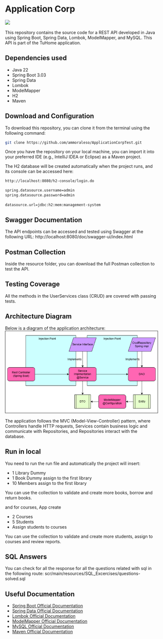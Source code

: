 # Application Corp
<div align="center">
<p align="left">
   <img src="https://img.shields.io/badge/STATUS-IN%20DEVELOPMENT-green">
</p>
</div>

This repository contains the source code for a REST API developed in Java using Spring Boot, Spring Data, Lombok, ModelMapper, and MySQL. This API is part of the TuHome application.

## Dependencies used
- Java 22
- Spring Boot 3.03
- Spring Data
- Lombok
- ModelMapper
- H2
- Maven

## Download and Configuration
To download this repository, you can clone it from the terminal using the following command:
```bash
git clone https://github.com/ammoraleso/ApplicationCorpTest.git
```
Once you have the repository on your local machine, you can import it into your preferred IDE (e.g., IntelliJ IDEA or Eclipse) as a Maven project.

The H2 database will be created automatically when the project runs, and its console can be accessed here:
```bash
http://localhost:8080/h2-console/login.do
```

```properties
spring.datasource.username=admin
spring.datasource.password=admin

datasource.url=jdbc:h2:mem:management-system
```

## Swagger Documentation

The API endpoints can be accessed and tested using Swagger at the following URL:
http://localhost:8080/doc/swagger-ui/index.html

## Postman Collection
Inside the resource folder, you can download the full Postman collection to test the API.

## Testing Coverage
All the methods in the UserServices class (CRUD) are covered with passing tests.

## Architecture Diagram
Below is a diagram of the application architecture:
![Architecture](src/main/resources/Arquitectura/Arquitectura.png)

The application follows the MVC (Model-View-Controller) pattern, where Controllers handle HTTP requests, Services contain business logic and communicate with Repositories, and Repositories interact with the database.


## Run in local
You need to run the run file and automatically the project will insert:
 - 1 Library Dummy
 - 1 Book Dummy assign to the first library
 - 10 Members assign to the first library

You can use the collection to validate and create more books, borrow and return books.

and for courses, App create
 - 2 Courses 
 - 5 Students
 - Assign students to courses

You can use the collection to validate and create more students, assign to courses and review reports.

## SQL Answers

You can check for all the response for all the questions related with sql in the following route: scr/main/resources/SQL_Excercises/questions-solved.sql
## Useful Documentation

- [Spring Boot Official Documentation](https://docs.spring.io/spring-boot/docs/current/reference/htmlsingle/)
- [Spring Data Official Documentation](https://docs.spring.io/spring-data/jpa/docs/current/reference/html/#reference)
- [Lombok Official Documentation](https://projectlombok.org/features/)
- [ModelMapper Official Documentation](http://modelmapper.org/getting-started/)
- [MySQL Official Documentation](https://dev.mysql.com/doc/)
- [Maven Official Documentation](https://maven.apache.org/guides/index.html)